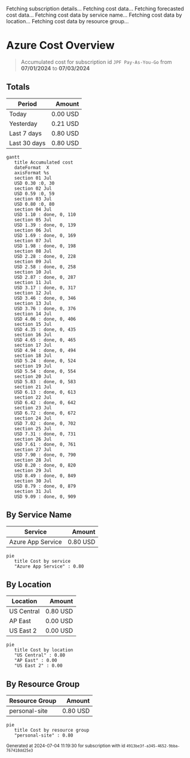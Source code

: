 Fetching subscription details...
Fetching cost data...
Fetching forecasted cost data...
Fetching cost data by service name...
Fetching cost data by location...
Fetching cost data by resource group...
# Azure Cost Overview

> Accumulated cost for subscription id `JPF Pay-As-You-Go` from **07/01/2024** to **07/03/2024**

## Totals

|Period|Amount|
|---|---:|
|Today|0.00 USD|
|Yesterday|0.21 USD|
|Last 7 days|0.80 USD|
|Last 30 days|0.80 USD|

```mermaid
gantt
   title Accumulated cost
   dateFormat  X
   axisFormat %s
   section 01 Jul
   USD 0.30 :0, 30
   section 02 Jul
   USD 0.59 :0, 59
   section 03 Jul
   USD 0.80 :0, 80
   section 04 Jul
   USD 1.10 : done, 0, 110
   section 05 Jul
   USD 1.39 : done, 0, 139
   section 06 Jul
   USD 1.69 : done, 0, 169
   section 07 Jul
   USD 1.98 : done, 0, 198
   section 08 Jul
   USD 2.28 : done, 0, 228
   section 09 Jul
   USD 2.58 : done, 0, 258
   section 10 Jul
   USD 2.87 : done, 0, 287
   section 11 Jul
   USD 3.17 : done, 0, 317
   section 12 Jul
   USD 3.46 : done, 0, 346
   section 13 Jul
   USD 3.76 : done, 0, 376
   section 14 Jul
   USD 4.06 : done, 0, 406
   section 15 Jul
   USD 4.35 : done, 0, 435
   section 16 Jul
   USD 4.65 : done, 0, 465
   section 17 Jul
   USD 4.94 : done, 0, 494
   section 18 Jul
   USD 5.24 : done, 0, 524
   section 19 Jul
   USD 5.54 : done, 0, 554
   section 20 Jul
   USD 5.83 : done, 0, 583
   section 21 Jul
   USD 6.13 : done, 0, 613
   section 22 Jul
   USD 6.42 : done, 0, 642
   section 23 Jul
   USD 6.72 : done, 0, 672
   section 24 Jul
   USD 7.02 : done, 0, 702
   section 25 Jul
   USD 7.31 : done, 0, 731
   section 26 Jul
   USD 7.61 : done, 0, 761
   section 27 Jul
   USD 7.90 : done, 0, 790
   section 28 Jul
   USD 8.20 : done, 0, 820
   section 29 Jul
   USD 8.49 : done, 0, 849
   section 30 Jul
   USD 8.79 : done, 0, 879
   section 31 Jul
   USD 9.09 : done, 0, 909
```

## By Service Name

|Service|Amount|
|---|---:|
|Azure App Service|0.80 USD|

```mermaid
pie
   title Cost by service
   "Azure App Service" : 0.80
```

## By Location

|Location|Amount|
|---|---:|
|US Central|0.80 USD|
|AP East|0.00 USD|
|US East 2|0.00 USD|

```mermaid
pie
   title Cost by location
   "US Central" : 0.80
   "AP East" : 0.00
   "US East 2" : 0.00
```

## By Resource Group

|Resource Group|Amount|
|---|---:|
|personal-site|0.80 USD|

```mermaid
pie
   title Cost by resource group
   "personal-site" : 0.80
```

<sup>Generated at 2024-07-04 11:19:30 for subscription with id `4913be3f-a345-4652-9bba-767418dd25e3`</sup>
